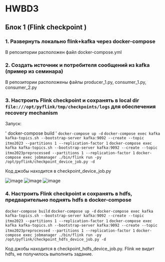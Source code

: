# HWBD3
## Блок 1 (Flink checkpoint )

### 1. Развернуть локально flink+kafka через docker-compose

В репозитории расположен файл docker-compose.yml

### 2. Создать источник и потребителя сообщений из kafka (пример из семинара)

В репозитории расположены файлы producer_1.py, consumer_1.py, consumer_2.py

### 3. Настроить Flink checkpoint и сохранять в local dir `file:///opt/pyflink/tmp/checkpoints/logs`  для обеспечения recovery mechanism

Запуск:

' docker-compose build '
``` docker-compose up -d ```
`docker-compose exec kafka kafka-topics.sh --bootstrap-server kafka:9092 --create --topic itmo2023 --partitions 1 --replication-factor 1`
`docker-compose exec kafka kafka-topics.sh --bootstrap-server kafka:9092 --create --topic itmo2023preprocessed --partitions 1 --replication-factor 1`
`docker-compose exec jobmanager ./bin/flink run -py /opt/pyflink/checkpoint_device_job.py -d`  


Код джобы находится в checkpoint_device_job.py

![image](https://github.com/LadaNikitina/HWBD3/assets/23546579/13021022-b01e-4d88-8b55-1cbb15149ec6)
![image](https://github.com/LadaNikitina/HWBD3/assets/23546579/90f1db6a-27e4-4132-8f3b-6675759f1dbe)
![image](https://github.com/LadaNikitina/HWBD3/assets/23546579/fafcfa20-b42a-4a12-aea1-c10b9fd81f79)


### 4. Настроить Flink checkpoint и сохранять в hdfs, предварительно поднять hdfs в docker-compose

`docker-compose build`
`docker-compose up -d`
`docker-compose exec kafka kafka-topics.sh --bootstrap-server kafka:9092 --create --topic itmo2023 --partitions 1 --replication-factor 1`
`docker-compose exec kafka kafka-topics.sh --bootstrap-server kafka:9092 --create --topic itmo2023preprocessed --partitions 1 --replication-factor 1`
`docker-compose exec jobmanager ./bin/flink run -py /opt/pyflink/checkpoint_hdfs_device_job.py -d`

Код джобы находится в checkpoint_hdfs_device_job.py. Flink не видит hdfs, не получилось выполнить задание.

